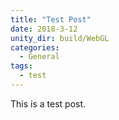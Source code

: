 ```yaml
---
title: "Test Post"
date: 2018-3-12
unity_dir: build/WebGL
categories:
  - General
tags:
  - test
---
```


This is a test post.

